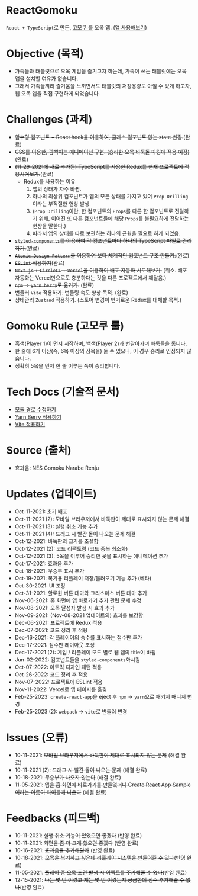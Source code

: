 # ReactGomoku
`React + TypeScript`로 만든, [고모쿠 룰](https://github.com/kuman514/ReactGomoku#gomoku-rule-%EA%B3%A0%EB%AA%A8%EC%BF%A0-%EB%A3%B0) 오목 앱.
([앱 사용해보기](https://react-gomoku-kuman514.vercel.app/))

# Objective (목적)
- 가족들과 태블릿으로 오목 게임을 즐기고자 하는데, 가족이 쓰는 태블릿에는 오목 앱을 설치할 여유가 없습니다.
- 그래서 가족들끼리 즐거움을 느끼면서도 태블릿의 저장용량도 아낄 수 있게 하고자, 웹 오목 앱을 직접 구현하게 되었습니다.

# Challenges (과제)
- ~~함수형 컴포넌트 + React hook을 이용하여, 클래스 컴포넌트 없는 state 변경.~~(완료)
- ~~CSS를 이용한, 깜빡이는 애니메이션 구현. (승리한 오목 바둑돌 마킹에 적용 예정)~~(완료)
- ~~(11-29-2021에 새로 추가됨) TypeScript를 사용한 Redux를 현재 프로젝트에 적용시켜보기.~~(완료)
  - Redux를 사용하는 이유
    1. 앱의 상태가 자주 바뀜.
    2. 하나의 최상위 컴포넌트가 앱의 모든 상태를 가지고 있어 `Prop Drilling`이라는 부적절한 현상 발생.
    3. (`Prop Drilling`이란, 한 컴포넌트의 `Props`를 다른 한 컴포넌트로 전달하기 위해, 이어진 또 다른 컴포넌트들에 해당 `Props`를 불필요하게 전달하는 현상을 말한다.)
    4. 따라서 앱의 상태를 따로 보관하는 하나의 근원을 필요로 하게 되었음.
- ~~`styled-components`를 이용하여 각 컴포넌트마다 하나의 TypeScript 파일로 관리하기.~~(완료)
- ~~`Atomic Design Pattern`을 이용하여 보다 체계적인 컴포넌트 구조 만들기.~~(완료)
- ~~`ESLint` 적용하기~~(완료)
- ~~`Next.js` + `CircleCI` + `Vercel`을 이용하여 배포 자동화 시도해보기.~~ (취소. 배포 자동화는 Vercel만으로도 충분하다는 것을 다른 프로젝트에서 깨달음.)
- ~~`npm` -> `yarn berry`로 옮기기.~~ (완료)
- ~~번들러 `Vite` 적용하기. 번들링 속도 향상 목적.~~ (완료)
- 상태관리 `Zustand` 적용하기. (스토어 변경이 번거로운 Redux를 대체할 목적.)

# Gomoku Rule (고모쿠 룰)
- 흑색(Player 1)이 먼저 시작하며, 백색(Player 2)과 번갈아가며 바둑돌을 둡니다.
- 한 줄에 6개 이상(즉, 6목 이상의 장목을) 둘 수 있으나, 이 경우 승리로 인정되지 않습니다.
- 정확히 5목을 먼저 한 줄 이루는 쪽이 승리합니다.

# Tech Docs (기술적 문서)
- [모듈 경로 수정하기](https://github.com/kuman514/ReactGomoku/blob/main/docs/PROGRESS_path.md)
- [Yarn Berry 적용하기](https://github.com/kuman514/ReactGomoku/blob/main/docs/PROGRESS_yarn-berry.md)
- [Vite 적용하기](https://github.com/kuman514/ReactGomoku/blob/main/docs/PROGRESS_vite.md)

# Source (출처)
- 효과음: NES Gomoku Narabe Renju

# Updates (업데이트)
- Oct-11-2021: 초기 배포
- Oct-11-2021 (2): 모바일 브라우저에서 바둑판이 제대로 표시되지 않는 문제 해결
- Oct-11-2021 (3): 실행 취소 기능 추가
- Oct-11-2021 (4): 드래그 시 빨간 돌이 나오는 문제 해결
- Oct-12-2021: 바둑판의 크기를 조절함
- Oct-12-2021 (2): 코드 리팩토링 (코드 중복 최소화)
- Oct-12-2021 (3): 5목을 이루어 승리한 곳을 표시하는 애니메이션 추가
- Oct-17-2021: 효과음 추가
- Oct-18-2021: 무승부 표시 추가
- Oct-19-2021: 복기용 리플레이 저장/불러오기 기능 추가 (베타)
- Oct-30-2021: UI 조정
- Oct-31-2021: 할로윈 버튼 테마와 크리스마스 버튼 테마 추가
- Nov-06-2021: 홈 화면에 앱 바로가기 추가 관련 문제 수정
- Nov-08-2021: 오목 달성자 발생 시 효과 추가
- Nov-09-2021: (Nov-08-2021 업데이트의) 효과를 보강함
- Dec-06-2021: 프로젝트에 Redux 적용
- Dec-07-2021: 코드 정리 후 적용
- Dec-16-2021: 각 플레이어의 승수를 표시하는 점수판 추가
- Dec-17-2021: 점수판 레이아웃 조정
- Dec-17-2021 (2): 게임 / 리플레이 모드 별로 웹 앱의 title이 바뀜
- Jun-02-2022: 컴포넌트들을 `styled-components`화시킴
- Oct-07-2022: 아토믹 디자인 패턴 적용
- Oct-26-2022: 코드 정리 후 적용
- Nov-07-2022: 프로젝트에 ESLint 적용
- Nov-11-2022: Vercel로 앱 페이지를 옮긺
- Feb-25-2023: `create-react-app`을 eject 후 `npm` -> `yarn`으로 패키지 매니저 변경
- Feb-25-2023 (2): `webpack` -> `vite`로 번들러 변경

# Issues (오류)
- 10-11-2021: ~~모바일 브라우저에서 바둑판이 제대로 표시되지 않는 문제~~ (해결 완료)
- 10-11-2021 (2): ~~드래그 시 빨간 돌이 나오는 문제~~ (해결 완료)
- 10-18-2021: ~~무승부가 나오지 않는다~~ (해결 완료)
- 11-05-2021: ~~앱을 홈 화면에 바로가기를 만들었더니 Create React App Sample이라는 이름이 타이틀에 나온다~~ (해결 완료)

# Feedbacks (피드백)
- 10-11-2021: ~~실행 취소 기능이 있었으면 좋겠다~~ (반영 완료)
- 10-11-2021: ~~화면을 좀 더 크게 했으면 좋겠다~~ (반영 완료)
- 10-16-2021: ~~효과음을 추가해달라~~ (반영 완료)
- 10-18-2021: ~~오목을 복기하고 싶은데 리플레이 시스템을 만들어줄 수 있나~~(반영 완료)
- 11-05-2021: ~~플레이 중 오목 조건 발생 시 이펙트를 주가해줄 수 없나~~(반영 완료)
- 12-15-2021: ~~나는 몇 번 이겼고 쟤는 몇 번 이겼는지 궁금한데 점수 추가해줄 수 없나~~(반영 완료)
